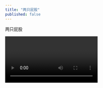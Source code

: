 ```yaml
---
title: "两只屁股"
published: false
---
```

两只屁股



<video controls="" autoplay="" name="media"><source src="{{ "/assets/images/2014/11/2014-11-12-liang-zhi/1.mp4" | relative_url }}" type="video/mp4"></video>

